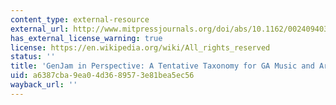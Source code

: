 ```yaml
---
content_type: external-resource
external_url: http://www.mitpressjournals.org/doi/abs/10.1162/002409403321152293
has_external_license_warning: true
license: https://en.wikipedia.org/wiki/All_rights_reserved
status: ''
title: 'GenJam in Perspective: A Tentative Taxonomy for GA Music and Art Systems'
uid: a6387cba-9ea0-4d36-8957-3e81bea5ec56
wayback_url: ''
---
```

